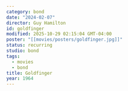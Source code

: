 ```yaml
---
category: bond
date: "2024-02-07"
director: Guy Hamilton
id: goldfinger
modified: 2025-10-29 02:15:04 GMT-04:00
poster: "[[movies/posters/goldfinger.jpg]]"
status: recurring
studio: bond
tags:
  - movies
  - bond
title: Goldfinger
year: 1964
---
```

